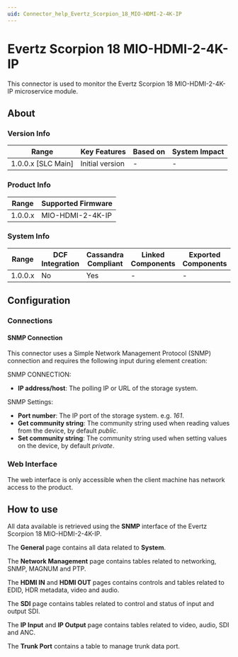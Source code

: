 ```yaml
---
uid: Connector_help_Evertz_Scorpion_18_MIO-HDMI-2-4K-IP
---
```


# Evertz Scorpion 18 MIO-HDMI-2-4K-IP

This connector is used to monitor the Evertz Scorpion 18 MIO-HDMI-2-4K-IP microservice module.

## About

### Version Info

| Range                | Key Features     | Based on     | System Impact     |
|----------------------|------------------|--------------|-------------------|
| 1.0.0.x [SLC Main]   | Initial version  | -            | -                 |

### Product Info

| Range     | Supported Firmware     |
|-----------|------------------------|
| 1.0.0.x   | MIO-HDMI-2-4K-IP       |

### System Info

| Range     | DCF Integration     | Cassandra Compliant     | Linked Components     | Exported Components     |
|-----------|---------------------|-------------------------|-----------------------|-------------------------|
| 1.0.0.x   | No                  | Yes                     | -                     | -                       |

## Configuration

### Connections

#### SNMP Connection

This connector uses a Simple Network Management Protocol (SNMP) connection and requires the following input during element creation:

SNMP CONNECTION:

- **IP address/host**: The polling IP or URL of the storage system.

SNMP Settings:

- **Port number**: The IP port of the storage system. e.g. *161*.
- **Get community string**: The community string used when reading values from the device, by default *public*.
- **Set community string**: The community string used when setting values on the device, by default *private*.

### Web Interface

The web interface is only accessible when the client machine has network access to the product.

## How to use

All data available is retrieved using the **SNMP** interface of the Evertz Scorpion 18 MIO-HDMI-2-4K-IP.

The **General** page contains all data related to **System**.

The **Network Management** page contains tables related to networking, SNMP, MAGNUM and PTP.

The **HDMI IN** and **HDMI OUT** pages contains controls and tables related to EDID, HDR metadata, video and audio.

The **SDI** page contains tables related to control and status of input and output SDI.

The **IP Input** and **IP Output** page contains tables related to video, audio, SDI and ANC.

The **Trunk Port** contains a table to manage trunk data port.
